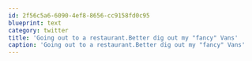 ```yaml
---
id: 2f56c5a6-6090-4ef8-8656-cc9158fd0c95
blueprint: text
category: twitter
title: 'Going out to a restaurant.Better dig out my "fancy" Vans'
caption: 'Going out to a restaurant.Better dig out my "fancy" Vans'
---
```

